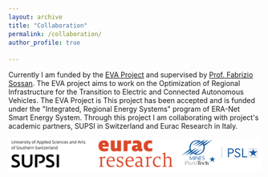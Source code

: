 ```yaml
---
layout: archive
title: "Collaboration"
permalink: /collaboration/ 
author_profile: true

---
```



Currently I am funded by the [EVA Project](https://evaproject.eu/) and supervised by [Prof. Fabrizio Sossan](https://cv.archives-ouvertes.fr/fabrizio-sossan). The EVA project aims to work on the Optimization of Regional Infrastructure for the Transition to Electric and Connected Autonomous Vehicles. The EVA Project is  This project has been accepted and is funded under the "Integrated, Regional Energy Systems" program of ERA-Net Smart Energy System. Through this project I am collaborating with  project's academic partners, SUPSI in Switzerland and Eurac Research in Italy.

![partners](https://github.com/BiswarupM/BiswarupM.github.io/blob/master/images/EVA_Partners2.png)


